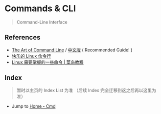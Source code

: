 # Commands & CLI

> Command-Line Interface

## References

- [The Art of Command Line](https://github.com/jlevy/the-art-of-command-line/blob/master/README.md) / [中文版](https://github.com/jlevy/the-art-of-command-line/blob/master/README-zh.md) ( Recommended Guide! )
- [快乐的 Linux 命令行](http://billie66.github.io/TLCL/index.html)
- [Linux 需要掌握的一些命令 | 菜鸟教程](http://www.runoob.com/w3cnote/linux-useful-command.html)

## Index

> 暂时以主页的 Index List 为准
> （后续 Index 完全迁移到这之后再以这里为准）

- Jump to [Home - Cmd](/README.md/#cmd)
